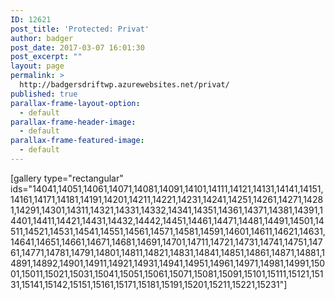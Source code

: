 ```yaml
---
ID: 12621
post_title: 'Protected: Privat'
author: badger
post_date: 2017-03-07 16:01:30
post_excerpt: ""
layout: page
permalink: >
  http://badgersdriftwp.azurewebsites.net/privat/
published: true
parallax-frame-layout-option:
  - default
parallax-frame-header-image:
  - default
parallax-frame-featured-image:
  - default
---
```

[gallery type="rectangular" ids="14041,14051,14061,14071,14081,14091,14101,14111,14121,14131,14141,14151,14161,14171,14181,14191,14201,14211,14221,14231,14241,14251,14261,14271,14281,14291,14301,14311,14321,14331,14332,14341,14351,14361,14371,14381,14391,14401,14411,14421,14431,14432,14442,14451,14461,14471,14481,14491,14501,14511,14521,14531,14541,14551,14561,14571,14581,14591,14601,14611,14621,14631,14641,14651,14661,14671,14681,14691,14701,14711,14721,14731,14741,14751,14761,14771,14781,14791,14801,14811,14821,14831,14841,14851,14861,14871,14881,14891,14892,14901,14911,14921,14931,14941,14951,14961,14971,14981,14991,15001,15011,15021,15031,15041,15051,15061,15071,15081,15091,15101,15111,15121,15131,15141,15142,15151,15161,15171,15181,15191,15201,15211,15221,15231"]